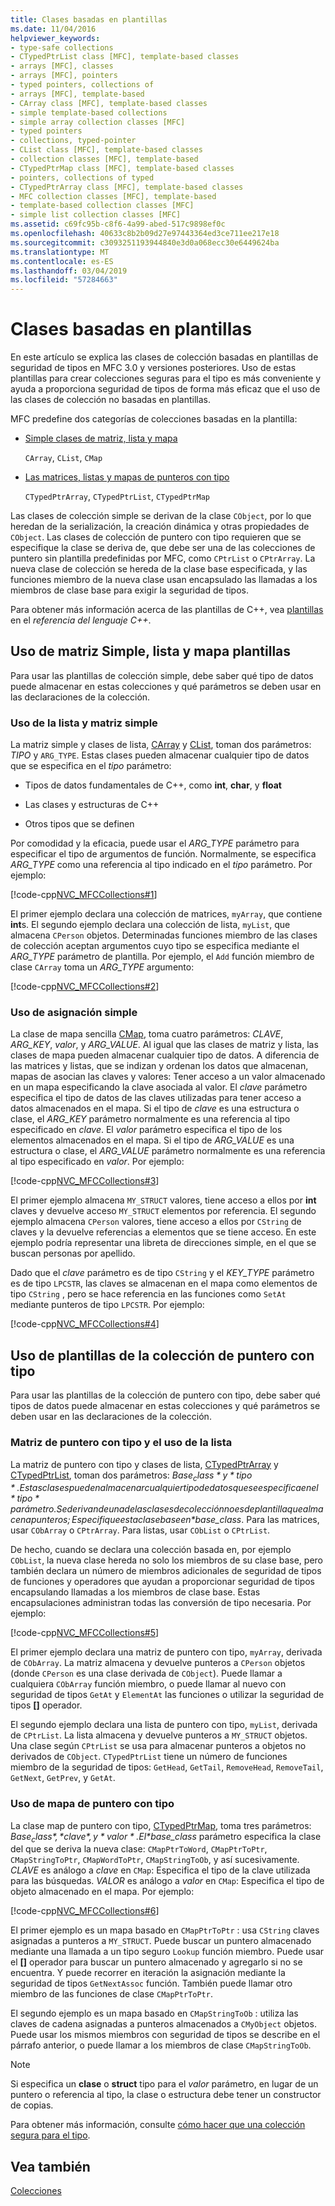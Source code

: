 ```yaml
---
title: Clases basadas en plantillas
ms.date: 11/04/2016
helpviewer_keywords:
- type-safe collections
- CTypedPtrList class [MFC], template-based classes
- arrays [MFC], classes
- arrays [MFC], pointers
- typed pointers, collections of
- arrays [MFC], template-based
- CArray class [MFC], template-based classes
- simple template-based collections
- simple array collection classes [MFC]
- typed pointers
- collections, typed-pointer
- CList class [MFC], template-based classes
- collection classes [MFC], template-based
- CTypedPtrMap class [MFC], template-based classes
- pointers, collections of typed
- CTypedPtrArray class [MFC], template-based classes
- MFC collection classes [MFC], template-based
- template-based collection classes [MFC]
- simple list collection classes [MFC]
ms.assetid: c69fc95b-c8f6-4a99-abed-517c9898ef0c
ms.openlocfilehash: 40633c8b2b09d27e97443364ed3ce711ee217e18
ms.sourcegitcommit: c3093251193944840e3d0a068ecc30e6449624ba
ms.translationtype: MT
ms.contentlocale: es-ES
ms.lasthandoff: 03/04/2019
ms.locfileid: "57284663"
---
```

# <a name="template-based-classes"></a>Clases basadas en plantillas

En este artículo se explica las clases de colección basadas en plantillas de seguridad de tipos en MFC 3.0 y versiones posteriores. Uso de estas plantillas para crear colecciones seguras para el tipo es más conveniente y ayuda a proporciona seguridad de tipos de forma más eficaz que el uso de las clases de colección no basadas en plantillas.

MFC predefine dos categorías de colecciones basadas en la plantilla:

- [Simple clases de matriz, lista y mapa](#_core_using_simple_array.2c_.list.2c_.and_map_templates)

   `CArray`, `CList`, `CMap`

- [Las matrices, listas y mapas de punteros con tipo](#_core_using_typed.2d.pointer_collection_templates)

   `CTypedPtrArray`, `CTypedPtrList`, `CTypedPtrMap`

Las clases de colección simple se derivan de la clase `CObject`, por lo que heredan de la serialización, la creación dinámica y otras propiedades de `CObject`. Las clases de colección de puntero con tipo requieren que se especifique la clase se deriva de, que debe ser una de las colecciones de puntero sin plantilla predefinidas por MFC, como `CPtrList` o `CPtrArray`. La nueva clase de colección se hereda de la clase base especificada, y las funciones miembro de la nueva clase usan encapsulado las llamadas a los miembros de clase base para exigir la seguridad de tipos.

Para obtener más información acerca de las plantillas de C++, vea [plantillas](../cpp/templates-cpp.md) en el *referencia del lenguaje C++*.

##  <a name="_core_using_simple_array.2c_.list.2c_.and_map_templates"></a> Uso de matriz Simple, lista y mapa plantillas

Para usar las plantillas de colección simple, debe saber qué tipo de datos puede almacenar en estas colecciones y qué parámetros se deben usar en las declaraciones de la colección.

###  <a name="_core_simple_array_and_list_usage"></a> Uso de la lista y matriz simple

La matriz simple y clases de lista, [CArray](../mfc/reference/carray-class.md) y [CList](../mfc/reference/clist-class.md), toman dos parámetros: *TIPO* y `ARG_TYPE`. Estas clases pueden almacenar cualquier tipo de datos que se especifica en el *tipo* parámetro:

- Tipos de datos fundamentales de C++, como **int**, **char**, y **float**

- Las clases y estructuras de C++

- Otros tipos que se definen

Por comodidad y la eficacia, puede usar el *ARG_TYPE* parámetro para especificar el tipo de argumentos de función. Normalmente, se especifica *ARG_TYPE* como una referencia al tipo indicado en el *tipo* parámetro. Por ejemplo:

[!code-cpp[NVC_MFCCollections#1](../mfc/codesnippet/cpp/template-based-classes_1.cpp)]

El primer ejemplo declara una colección de matrices, `myArray`, que contiene **int**s. El segundo ejemplo declara una colección de lista, `myList`, que almacena `CPerson` objetos. Determinadas funciones miembro de las clases de colección aceptan argumentos cuyo tipo se especifica mediante el *ARG_TYPE* parámetro de plantilla. Por ejemplo, el `Add` función miembro de clase `CArray` toma un *ARG_TYPE* argumento:

[!code-cpp[NVC_MFCCollections#2](../mfc/codesnippet/cpp/template-based-classes_2.cpp)]

###  <a name="_core_simple_map_usage"></a> Uso de asignación simple

La clase de mapa sencilla [CMap](../mfc/reference/cmap-class.md), toma cuatro parámetros: *CLAVE*, *ARG_KEY*, *valor*, y *ARG_VALUE*. Al igual que las clases de matriz y lista, las clases de mapa pueden almacenar cualquier tipo de datos. A diferencia de las matrices y listas, que se indizan y ordenan los datos que almacenan, mapas de asocian las claves y valores: Tener acceso a un valor almacenado en un mapa especificando la clave asociada al valor. El *clave* parámetro especifica el tipo de datos de las claves utilizadas para tener acceso a datos almacenados en el mapa. Si el tipo de *clave* es una estructura o clase, el *ARG_KEY* parámetro normalmente es una referencia al tipo especificado en *clave*. El *valor* parámetro especifica el tipo de los elementos almacenados en el mapa. Si el tipo de *ARG_VALUE* es una estructura o clase, el *ARG_VALUE* parámetro normalmente es una referencia al tipo especificado en *valor*. Por ejemplo:

[!code-cpp[NVC_MFCCollections#3](../mfc/codesnippet/cpp/template-based-classes_3.cpp)]

El primer ejemplo almacena `MY_STRUCT` valores, tiene acceso a ellos por **int** claves y devuelve acceso `MY_STRUCT` elementos por referencia. El segundo ejemplo almacena `CPerson` valores, tiene acceso a ellos por `CString` de claves y la devuelve referencias a elementos que se tiene acceso. En este ejemplo podría representar una libreta de direcciones simple, en el que se buscan personas por apellido.

Dado que el *clave* parámetro es de tipo `CString` y el *KEY_TYPE* parámetro es de tipo `LPCSTR`, las claves se almacenan en el mapa como elementos de tipo `CString` , pero se hace referencia en las funciones como `SetAt` mediante punteros de tipo `LPCSTR`. Por ejemplo:

[!code-cpp[NVC_MFCCollections#4](../mfc/codesnippet/cpp/template-based-classes_4.cpp)]

##  <a name="_core_using_typed.2d.pointer_collection_templates"></a> Uso de plantillas de la colección de puntero con tipo

Para usar las plantillas de la colección de puntero con tipo, debe saber qué tipos de datos puede almacenar en estas colecciones y qué parámetros se deben usar en las declaraciones de la colección.

###  <a name="_core_typed.2d.pointer_array_and_list_usage"></a> Matriz de puntero con tipo y el uso de la lista

La matriz de puntero con tipo y clases de lista, [CTypedPtrArray](../mfc/reference/ctypedptrarray-class.md) y [CTypedPtrList](../mfc/reference/ctypedptrlist-class.md), toman dos parámetros: *$Base_class* y *tipo*. Estas clases pueden almacenar cualquier tipo de datos que se especifica en el *tipo* parámetro. Se derivan de una de las clases de colección no es de plantilla que almacena punteros; Especifique esta clase base en *$base_class*. Para las matrices, usar `CObArray` o `CPtrArray`. Para listas, usar `CObList` o `CPtrList`.

De hecho, cuando se declara una colección basada en, por ejemplo `CObList`, la nueva clase hereda no solo los miembros de su clase base, pero también declara un número de miembros adicionales de seguridad de tipos de funciones y operadores que ayudan a proporcionar seguridad de tipos encapsulando llamadas a los miembros de clase base. Estas encapsulaciones administran todas las conversión de tipo necesaria. Por ejemplo:

[!code-cpp[NVC_MFCCollections#5](../mfc/codesnippet/cpp/template-based-classes_5.cpp)]

El primer ejemplo declara una matriz de puntero con tipo, `myArray`, derivada de `CObArray`. La matriz almacena y devuelve punteros a `CPerson` objetos (donde `CPerson` es una clase derivada de `CObject`). Puede llamar a cualquiera `CObArray` función miembro, o puede llamar al nuevo con seguridad de tipos `GetAt` y `ElementAt` las funciones o utilizar la seguridad de tipos **[]** operador.

El segundo ejemplo declara una lista de puntero con tipo, `myList`, derivada de `CPtrList`. La lista almacena y devuelve punteros a `MY_STRUCT` objetos. Una clase según `CPtrList` se usa para almacenar punteros a objetos no derivados de `CObject`. `CTypedPtrList` tiene un número de funciones miembro de la seguridad de tipos: `GetHead`, `GetTail`, `RemoveHead`, `RemoveTail`, `GetNext`, `GetPrev`, y `GetAt`.

###  <a name="_core_typed.2d.pointer_map_usage"></a> Uso de mapa de puntero con tipo

La clase map de puntero con tipo, [CTypedPtrMap](../mfc/reference/ctypedptrmap-class.md), toma tres parámetros: *$Base_class*, *clave*, y *valor*. El *$base_class* parámetro especifica la clase del que se deriva la nueva clase: `CMapPtrToWord`, `CMapPtrToPtr`, `CMapStringToPtr`, `CMapWordToPtr`, `CMapStringToOb`, y así sucesivamente. *CLAVE* es análogo a *clave* en `CMap`: Especifica el tipo de la clave utilizada para las búsquedas. *VALOR* es análogo a *valor* en `CMap`: Especifica el tipo de objeto almacenado en el mapa. Por ejemplo:

[!code-cpp[NVC_MFCCollections#6](../mfc/codesnippet/cpp/template-based-classes_6.cpp)]

El primer ejemplo es un mapa basado en `CMapPtrToPtr` : usa `CString` claves asignadas a punteros a `MY_STRUCT`. Puede buscar un puntero almacenado mediante una llamada a un tipo seguro `Lookup` función miembro. Puede usar el **[]** operador para buscar un puntero almacenado y agregarlo si no se encuentra. Y puede recorrer en iteración la asignación mediante la seguridad de tipos `GetNextAssoc` función. También puede llamar otro miembro de las funciones de clase `CMapPtrToPtr`.

El segundo ejemplo es un mapa basado en `CMapStringToOb` : utiliza las claves de cadena asignadas a punteros almacenados a `CMyObject` objetos. Puede usar los mismos miembros con seguridad de tipos se describe en el párrafo anterior, o puede llamar a los miembros de clase `CMapStringToOb`.

> [!NOTE]
>  Si especifica un **clase** o **struct** tipo para el *valor* parámetro, en lugar de un puntero o referencia al tipo, la clase o estructura debe tener un constructor de copias.

Para obtener más información, consulte [cómo hacer que una colección segura para el tipo](../mfc/how-to-make-a-type-safe-collection.md).

## <a name="see-also"></a>Vea también

[Colecciones](../mfc/collections.md)
